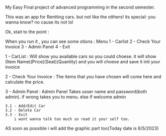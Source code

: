 My Easy Final project of advanced programming in the second semester.

This was an app for Rentting cars.
but not like the otthers! its special:
you wanna know? no cause its not lol


Ok, stait to the point :

When you run it , you can see some otions :
Menu
1 - Carlist
2 - Check Your Invoice
3 - Admin Panel 
4 - Exit


1 - CarList : 
    Will show you available cars so you could choese.
it will show (Item Name)(Price)(Seat)(Quantity)
and you will choese and save it inti your invoice

2 - Check Your Invoice : 
    The items that you have chosen will come here and calculate the price.

3 - Admin Panel :
    Admin Panel Takes usser name and password(both admin).
if wrong takes you to menu.
else if welcome admin

    3.1 - Add/Edit Car
    3.2 - Delete Car
    3.3 - Exit
        i wont wanna talk too much so read it your self too.

AS soon as possible i will add the graphic part too(Today date is 6/5/2023)